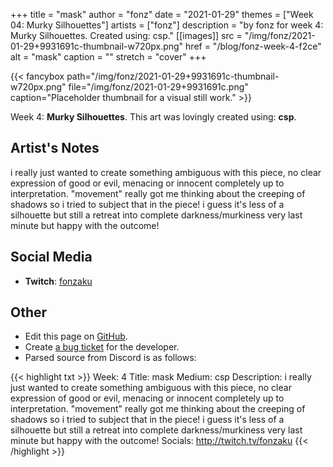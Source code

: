 +++
title =       "mask"
author =      "fonz"
date =        "2021-01-29"
themes =      ["Week 04: Murky Silhouettes"]
artists =     ["fonz"]
description = "by fonz for week 4: Murky Silhouettes. Created using: csp."
[[images]]
      src = "/img/fonz/2021-01-29+9931691c-thumbnail-w720px.png"
      href = "/blog/fonz-week-4-f2ce"
      alt = "mask"
      caption = ""
      stretch = "cover"
+++

{{< fancybox path="/img/fonz/2021-01-29+9931691c-thumbnail-w720px.png" file="/img/fonz/2021-01-29+9931691c.png" caption="Placeholder thumbnail for a visual still work." >}}


Week 4: **Murky Silhouettes**. This art was lovingly created using: **csp**.

## Artist's Notes

i really just wanted to create something ambiguous with this piece, no clear expression of good or evil, menacing or innocent completely up to interpretation. "movement" really got me thinking about the creeping of shadows so i tried to subject that in the piece! i guess it's less of a silhouette but still a retreat into complete darkness/murkiness   very last minute but happy with the outcome!

## Social Media

- **Twitch**: <a href='https://twitch.tv/fonzaku' target='_blank'>fonzaku</a>

## Other

- Edit this page on [GitHub](https://github.com/teaminkling/web-refresh/edit/main/content/blog/fonz-week-4-f2ce.md).
- Create [a bug ticket](https://github.com/teaminkling/web-refresh/issues/new?assignees=&labels=bug&template=problem-report.md&title=) for the developer.
- Parsed source from Discord is as follows:

{{< highlight txt >}}
Week: 4
Title: mask
Medium: csp
Description: i really just wanted to create something ambiguous with this piece, no clear expression of good or evil, menacing or innocent completely up to interpretation. "movement" really got me thinking about the creeping of shadows so i tried to subject that in the piece! i guess it's less of a silhouette but still a retreat into complete darkness/murkiness   very last minute but happy with the outcome!
Socials: http://twitch.tv/fonzaku
{{< /highlight >}}